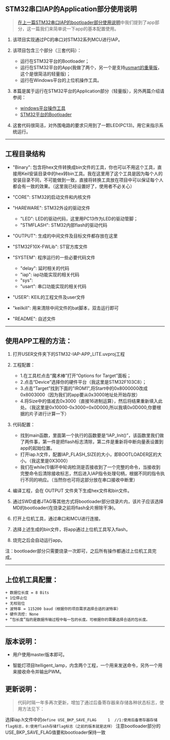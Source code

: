 

## STM32串口IAP的Application部分使用说明

> [在上一篇STM32串口IAP的bootloader部分使用说明](https://github.com/havenxie/stm32-iap-bootloader)中我们提到了app部分，这一篇我们来简单说一下app的基本配置使用。

1. 该项目实现通过PC的串口对STM32系列MCU进行IAP。

2. 该项目包含三个部分（三套代码）：
    
    - 运行在STM32平台的Bootloader；
    - 运行在STM32平台的App(我做了两个，另一个是支持[usmart的重量版](https://github.com/havenxie/stm32-iap-app)，这个是很简洁的轻量版)；
    - 运行在Windows平台的上位机操作工具。

3. 本篇是属于运行在STM32平台的Application部分（轻量版），另外两篇介绍请参阅：
    
    - [windows平台操作工具](https://github.com/havenxie/winapp-iap)
    - [STM32平台的Bootloader](https://github.com/havenxie/stm32-iap-bootloader)    
	
4. 这套代码很简洁，对外围电路的要求只用到了一颗LED(PC13)。用它来指示系统运行。

*****

## 工程目录结构 

- "Binary": 包含将hex文件转换成bin文件的工具，你也可以不用这个工具，直接用Keil安装目录中的hex转bin工具。我在这里用了这个工具是因为每个人的安装目录不同，不可能做到一致，直接将转换工具放在项目中可以保证每个人都会有一致的效果。（这里我已经设置好了，使用者不必关心）

- "CORE": STM32的启动文件和内核文件

- "HAREWARE": STM32外设的驱动文件
    + "LED": LED的驱动代码，这里用PC13作为LED的驱动管脚；
    + "STMFLASH": STM32内部flash的驱动代码

- "OUTPUT": 生成的中间文件及目标文件都存放在这里

- "STM32F10X-FWLib": ST官方库文件

- "SYSTEM": 程序运行的一些必要代码文件
    + "delay": 延时相关的代码
    + "iap": iap功能实现的相关代码
    + "sys": 
    + "usart": 串口功能实现的相关代码

- "USER": KEIL的工程文件及user文件
            
- "keilkill": 用来清除中间文件的bat脚本，双击运行即可

- "README": 自述文件
 
      
***** 

## 使用APP工程的方法：

1. 打开USER文件夹下的STM32-IAP-APP_LITE.uvproj工程

2. 工程配置：
    + 1.在工具栏点击“魔术棒”打开“Options for Target”面板；
    + 2.点击“Device”选择你的硬件平台（我这里是STM32F103C8）；
    + 3.点击“Target”找到下面的"IROM1",将Start中的0x8000000改成0x8003000（因为我们的app要从0x3000地址处开始存放）
    + 4.将Size中的值减去0x3000（直接16进制运算），然后将结果重新填入此处。（我这里是0x10000-0x3000=0x0D000,所以我填0x0D000,你要根据的片子进行计算一下）


3. 代码配置：
    + 找到main函数，里面第一个执行的函数要是“IAP_Init()”，该函数里我们做了两件事，第一件是把flash标志清除，第二件是重新将中断向量表设置到app的起始位置。
    + 打开iap.h文件，配置IAP_FLASH_SIZE的大小，即BOOTLOADER区的大小。（我这里是0X3000）
    + 我们在while(1)循环中轮询检测是否接收到了一个完整的命令，当接收到完整命令后清除接收标志，然后进入IAP指令处理句柄，根据不同的指令执行不同的响应。（当然你也可将这部分放在串口接收中断里）

5. 编译工程，会在 OUTPUT 文件夹下生成hex文件和bin文件。

6. 通过SWD或者JTAG等其他方式将bootloader部分烧录片内，该片子应该选择MD的bootloader(在烧录之前将flash全片擦除干净)。

7. 打开上位机工具，通过串口和MCU进行连接。

7. 选择上述生成的bin文件，将app通过上位机工具写入flash。

8. 烧完之后会自动运行app。

注：bootloader部分只需要烧录一次即可，之后所有操作都通过上位机工具完成。


*****

## 上位机工具配置：
    
    + 数据位长度 = 8 Bits
    + 1位停止位
    + 无校验位
    + 波特率 = 115200 baud（根据你的项目需求选择合适的波特率）
    + 硬件流控: None 
    + “包长度”指的是数据传输过程中每一包的长度。可根据你的需要选择合适的包长度。

*****

## 版本说明：
- 用户使用master版本即可。

- 智能灯项目ltelligent_lamp，内含两个工程，一个用来发送命令，另外一个用来接收命令并输出PWM。

## 更新说明：

> 代码时隔一年多再次更新，增加了通过后备寄存器来存储各种状态标志，使用方法见下：

选择iap.h文件中的`define USE_BKP_SAVE_FLAG     1  //1:使用后备寄存器存储flag标志，0:使用flash存储flag标志（之前的版本就是这样）`
注意bootloader部分的USE_BKP_SAVE_FLAG值要和bootloader保持一致
